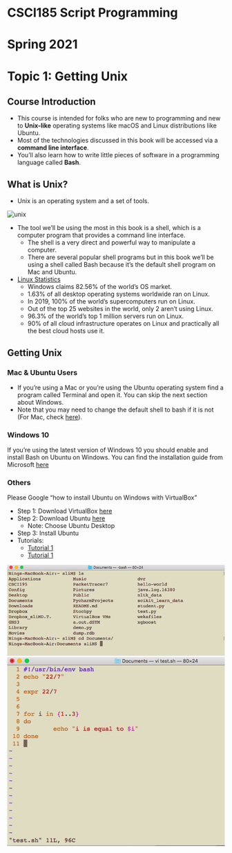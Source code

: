 # CSCI185 Script Programming
# Spring 2021
# Topic 1: Getting Unix
## Course Introduction
+ This course is intended for folks who are new to programming and new to **Unix-like** operating systems like macOS and Linux distributions like Ubuntu.
+ Most of the technologies discussed in this book will be accessed via a **command line interface**.
+ You’ll also learn how to write little pieces of software in a programming language called **Bash**.
## What is Unix?
+ Unix is an operating system and a set of tools.

![unix](https://kuldeepsarena.files.wordpress.com/2019/01/os_architecture.png?w=656)

+ The tool we’ll be using the most in this book is a shell, which is a computer program that provides a command line interface.
  - The shell is a very direct and powerful way to manipulate a computer.
  - There are several popular shell programs but in this book we’ll be using a shell called Bash because it’s the default shell program on Mac and Ubuntu.
+ [Linux Statistics](https://hostingtribunal.com/blog/linux-statistics/#gref)
  - Windows claims 82.56% of the world’s OS market.
  - 1.63% of all desktop operating systems worldwide ran on Linux.
  - In 2019, 100% of the world’s supercomputers run on Linux.
  - Out of the top 25 websites in the world, only 2 aren’t using Linux.
  - 96.3% of the world’s top 1 million servers run on Linux.
  - 90% of all cloud infrastructure operates on Linux and practically all the best cloud hosts use it.
## Getting Unix
### Mac & Ubuntu Users
+ If you’re using a Mac or you’re using the Ubuntu operating system find a program called Terminal and open it. You can skip the next section about Windows.
+ Note that you may need to change the default shell to bash if it is not (For Mac, check [here](https://www.howtogeek.com/444596/how-to-change-the-default-shell-to-bash-in-macos-catalina/)).
### Windows 10
If you’re using the latest version of Windows 10 you should enable and install Bash on Ubuntu on Windows. You can find the installation guide from Microsoft [here](https://docs.microsoft.com/en-us/windows/wsl/install-win10?redirectedfrom=MSDN)
### Others
Please Google “how to install Ubuntu on Windows with VirtualBox” 
+ Step 1: Download VirtualBox [here](https://www.virtualbox.org/)
+ Step 2: Download Ubuntu [here](https://ubuntu.com/#download)
  - Note: Choose Ubuntu Desktop
+ Step 3: Install Ubuntu 
+ Tutorials:
  - [Tutorial 1](https://www.youtube.com/watch?v=QbmRXJJKsvs)
  - [Tutorial 1](https://www.youtube.com/watch?v=BkXit-KHVsE)


![](../Resources/bs1.png)
![](../Resources/bs2.png)
